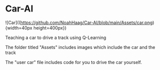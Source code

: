# Car-AI

![Car]((https://github.com/NoahHaag/Car-AI/blob/main/Assets/car.png){width=40px height=400px})

Teaching a car to drive a track using Q-Learning

The folder titled "Assets" includes images which include the car and the track

The "user car" file includes code for you to drive the car yourself.
